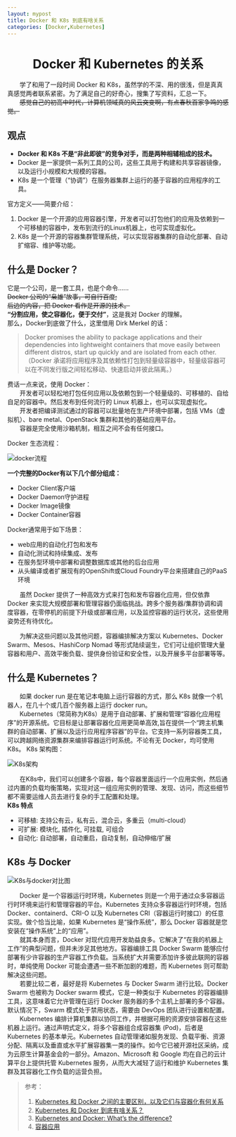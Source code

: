 ```yaml
---
layout: mypost
title: Docker 和 K8s 到底有啥关系
categories: [Docker,Kubernetes]
---
```

# <center>Docker 和 Kubernetes 的关系</center>
&emsp;&emsp;学了和用了一段时间 Docker 和 K8s，虽然学的不深、用的很浅，但是真真真感觉两者联系紧密。为了满足自己的好奇心，搜集了写资料，汇总一下。<br/>
&emsp;&emsp;~~感觉自己的初高中时代，计算机领域真的风云突变啊，有点春秋百家争鸣的感觉。~~

## 观点
<ul>
    <li><b>Docker 和 K8s 不是“非此即彼”的竞争对手，而是两种相辅相成的技术。</b></li>
    <li> Docker 是一家提供一系列工具的公司，这些工具用于构建和共享容器镜像，以及运行小规模和大规模的容器。</li>
    <li> K8s 是一个管理（“协调”）在服务器集群上运行的基于容器的应用程序的工具。</li>
</ul>

官方定义——简要介绍：
1. Docker 是一个开源的应用容器引擎，开发者可以打包他们的应用及依赖到一个可移植的容器中，发布到流行的Linux机器上，也可实现虚拟化。
2. K8s 是一个开源的容器集群管理系统，可以实现容器集群的自动化部署、自动扩缩容、维护等功能。

## 什么是 Docker？
它是一个公司，是一套工具，也是个命令......<br/>
~~Docker 公司的“枭雄”故事，可自行百度;~~<br/>
~~后边的内容，把 Docker 看作是开源的技术。~~<br>
**“分割应用，使之容器化，便于交付”**，这是我对 Docker 的理解。<br/>
那么，Docker到底做了什么，这里借用 Dirk Merkel 的话：
>Docker promises the ability to package applications and their dependencies into lightweight containers that move easily between different distros, start up quickly and are isolated from each other.<br>
（Docker 承诺将应用程序及其依赖性打包到轻量级容器中，轻量级容器可以在不同发行版之间轻松移动、快速启动并彼此隔离。）

费话一点来说，使用 Docker：<br/>
&emsp;&emsp;开发者可以轻松地打包任何应用以及依赖包到一个轻量级的、可移植的、自给自足的容器中。然后发布到任何流行的 Linux 机器上，也可以实现虚拟化。<br/>
&emsp;&emsp;开发者把编译测试通过的容器可以批量地在生产环境中部署，包括 VMs（虚拟机）、bare metal、OpenStack 集群和其他的基础应用平台。<br/>
&emsp;&emsp;容器是完全使用沙箱机制，相互之间不会有任何接口。<br/>

Docker 生态流程：

![docker流程](pho1.jpg)

**一个完整的Docker有以下几个部分组成：**
<ul>
    <li> Docker Client客户端</li>
    <li> Docker Daemon守护进程</li>
    <li> Docker Image镜像</li>
    <li>Docker Container容器</li>
</ul>

Docker通常用于如下场景：
<ul>
    <li> web应用的自动化打包和发布</li>
    <li> 自动化测试和持续集成、发布</li>
    <li> 在服务型环境中部署和调整数据库或其他的后台应用</li>
    <li> 从头编译或者扩展现有的OpenShift或Cloud Foundry平台来搭建自己的PaaS环境</li>
</ul>

&emsp;&emsp;虽然 Docker 提供了一种高效方式来打包和发布容器化应用，但仅依靠 Docker 来实现大规模部署和管理容器仍面临挑战。跨多个服务器/集群协调和调度容器，在零停机的前提下升级或部署应用，以及监控容器的运行状况，这些使用姿势还有待优化。

&emsp;&emsp;为解决这些问题以及其他问题，容器编排解决方案以 Kubernetes、Docker Swarm、Mesos、HashiCorp Nomad 等形式陆续诞生，它们可让组织管理大量容器和用户、高效平衡负载、提供身份验证和安全性，以及开展多平台部署等等。

## 什么是 Kubernetes？
&emsp;&emsp;如果 docker run 是在笔记本电脑上运行容器的方式，那么 K8s 就像一个机器人，在几十个或几百个服务器上运行 docker run。<br/>
&emsp;&emsp;Kubernetes（常简称为K8s）是用于自动部署、扩展和管理“容器化应用程序”的开源系统。它目标是让部署容器化应用更简单高效,旨在提供一个“跨主机集群的自动部署、扩展以及运行应用程序容器”的平台。它支持一系列容器类工具，可以跨越网络资源集群来编排容器运行时系统。不论有无 Docker，均可使用 K8s。
K8s 架构图：<br/>

![K8s架构](pho2.jpg)

&emsp;&emsp;在K8s中，我们可以创建多个容器，每个容器里面运行一个应用实例，然后通过内置的负载均衡策略，实现对这一组应用实例的管理、发现、访问，而这些细节都不需要运维人员去进行复杂的手工配置和处理。<br/>
**K8s 特点**
<ul>
    <li> 可移植: 支持公有云，私有云，混合云，多重云（multi-cloud）</li>
    <li> 可扩展: 模块化, 插件化, 可挂载, 可组合</li>
    <li> 自动化: 自动部署，自动重启，自动复制，自动伸缩/扩展</li>
</ul>

## K8s 与 Docker
![K8s与docker对比图](pho3.jpg)

&emsp;&emsp;Docker 是一个容器运行时环境，Kubernetes 则是一个用于通过众多容器运行时环境来运行和管理容器的平台。Kubernetes 支持众多容器运行时环境，包括 Docker、containerd、CRI-O 以及 Kubernetes CRI（容器运行时接口）的任意实现。做个恰当比喻，如果 Kubernetes 是“操作系统”，那么 Docker 容器就是您安装在“操作系统”上的“应用”。<br/>
&emsp;&emsp;就其本身而言，Docker 对现代应用开发助益良多。它解决了“在我的机器上工作”的典型问题，但并未涉足其他地方。容器编排工具 Docker Swarm 能够应付部署有少许容器的生产容器工作负载。当系统扩大并需要添加许多彼此联网的容器时，单纯使用 Docker 可能会遭遇一些不断加剧的难题，而 Kubernetes 则可帮助解决这些问题。<br/>
&emsp;&emsp;若要比较二者，最好是将 Kubernetes 与 Docker Swarm 进行比较。Docker Swarm 也被称为 Docker swarm 模式，它是一种类似于 Kubernetes 的容器编排工具，这意味着它允许管理在运行 Docker 服务器的多个主机上部署的多个容器。默认情况下，Swarm 模式处于禁用状态，需要由 DevOps 团队进行设置和配置。<br/>
&emsp;&emsp;Kubernetes 编排计算机集群以协同工作，并根据可用的资源安排容器在这些机器上运行。通过声明式定义，将多个容器组合成容器集 (Pod)，后者是 Kubernetes 的基本单元。Kubernetes 自动管理诸如服务发现、负载平衡、资源分配、隔离以及垂直或水平扩展容器集一类的操作。如今它已被开源社区采纳，成为云原生计算基金会的一部分。Amazon、Microsoft 和 Google 均在自己的云计算平台上提供托管 Kubernetes 服务，从而大大减轻了运行和维护 Kubernetes 集群及其容器化工作负载的运营负担。

>参考：
>1. <a href="https://www.atlassian.com/zh/microservices/microservices-architecture/kubernetes-vs-docker">Kubernetes 和 Docker 之间的主要区别，以及它们与容器化有何关系</a>
>2. <a href="https://mp.weixin.qq.com/s?__biz=MzI1NzI5NDM4Mw==&mid=2247483724&idx=2&sn=7868943b1a31fc7bc65c97110ecfc97e&chksm=ea18e80cdd6f611acfea08392e87b1cfc79791b4eafa0e88607b53ab67f2e4f80891324b9a06&token=1662552961&lang=zh_CN&scene=21#wechat_redirect">Kubernetes 和 Docker 到底有啥关系？</a>
>3. <a href="https://www.tutorialworks.com/kubernetes-vs-docker/">Kubernetes and Docker: What’s the difference?</a>
>4. <a href="https://www.huaweicloud.com/zhishi/suyu-docker.html">容器应用</a>
